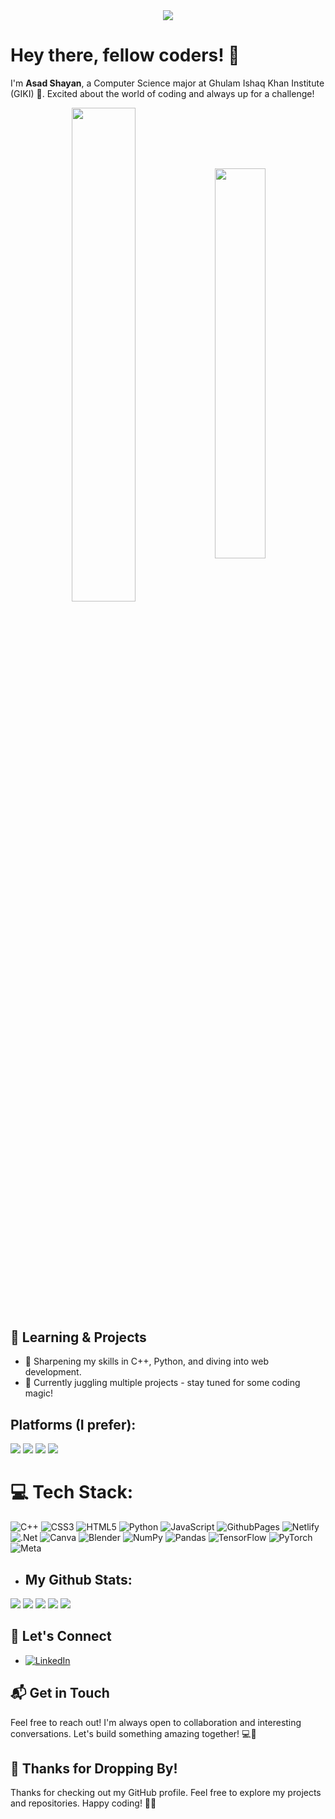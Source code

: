 <div align="center">
  <img src="https://quotes-github-readme.vercel.app/api?type=vetical&theme=light">
</div>


# Hey there, fellow coders! 👋

I'm **Asad Shayan**, a Computer Science major at Ghulam Ishaq Khan Institute (GIKI) 🚀. Excited about the world of coding and always up for a challenge!

  

<div  align="center"  style="margin-bottom:200px">

<img  width=45%  align="center"  src="https://github-readme-stats.vercel.app/api?username=Asadshayan&theme=merko&show_icons=true"  />

<img  width=40%  align="center"  src="https://github-readme-stats.vercel.app/api/top-langs/?username=Asadshayan&layout=compact&theme=merko"  />

</div>


## 🌱 Learning & Projects

- 📘 Sharpening my skills in C++, Python, and diving into web development.
- 🚀 Currently juggling multiple projects - stay tuned for some coding magic!

## Platforms (I prefer):
<em>
<img src="https://img.shields.io/badge/Ubuntu-E95420?style=for-the-badge&logo=ubuntu&logoColor=white" />
<img src="https://img.shields.io/badge/VSCode-0078D4?style=for-the-badge&logo=visual%20studio%20code&logoColor=white" />
<img src="https://img.shields.io/badge/PyCharm-000000.svg?&style=for-the-badge&logo=PyCharm&logoColor=white" />
<img src="https://img.shields.io/badge/Windows-0078D6?style=for-the-badge&logo=windows&logoColor=white" /> </em>

# 💻 Tech Stack:
![C++](https://img.shields.io/badge/c++-%2300599C.svg?style=for-the-badge&logo=c%2B%2B&logoColor=white) ![CSS3](https://img.shields.io/badge/css3-%231572B6.svg?style=for-the-badge&logo=css3&logoColor=white) ![HTML5](https://img.shields.io/badge/html5-%23E34F26.svg?style=for-the-badge&logo=html5&logoColor=white) ![Python](https://img.shields.io/badge/python-3670A0?style=for-the-badge&logo=python&logoColor=ffdd54) ![JavaScript](https://img.shields.io/badge/javascript-%23323330.svg?style=for-the-badge&logo=javascript&logoColor=%23F7DF1E) ![GithubPages](https://img.shields.io/badge/github%20pages-121013?style=for-the-badge&logo=github&logoColor=white) ![Netlify](https://img.shields.io/badge/netlify-%23000000.svg?style=for-the-badge&logo=netlify&logoColor=#00C7B7) ![.Net](https://img.shields.io/badge/.NET-5C2D91?style=for-the-badge&logo=.net&logoColor=white) ![Canva](https://img.shields.io/badge/Canva-%2300C4CC.svg?style=for-the-badge&logo=Canva&logoColor=white) ![Blender](https://img.shields.io/badge/blender-%23F5792A.svg?style=for-the-badge&logo=blender&logoColor=white) ![NumPy](https://img.shields.io/badge/numpy-%23013243.svg?style=for-the-badge&logo=numpy&logoColor=white) ![Pandas](https://img.shields.io/badge/pandas-%23150458.svg?style=for-the-badge&logo=pandas&logoColor=white) ![TensorFlow](https://img.shields.io/badge/TensorFlow-%23FF6F00.svg?style=for-the-badge&logo=TensorFlow&logoColor=white) ![PyTorch](https://img.shields.io/badge/PyTorch-%23EE4C2C.svg?style=for-the-badge&logo=PyTorch&logoColor=white) ![Meta](https://img.shields.io/badge/Meta-%230467DF.svg?style=for-the-badge&logo=Meta&logoColor=white)

- ## My Github Stats:

![](http://github-profile-summary-cards.vercel.app/api/cards/most-commit-language?username=Asadshayan&theme=nord_dark)
![](http://github-profile-summary-cards.vercel.app/api/cards/repos-per-language?username=Asadshayan&theme=nord_dark) 
![](http://github-profile-summary-cards.vercel.app/api/cards/stats?username=Asadshayan&theme=nord_dark)
![](https://github-readme-streak-stats.herokuapp.com/?user=Asadshayan&theme=dark)
![](https://github-readme-stats.vercel.app/api?username=Asadshayan&show_icons=true&theme=dark)

## 🤝 Let's Connect

-  [![LinkedIn](https://img.shields.io/badge/LinkedIn-%230077B5.svg?logo=linkedin&logoColor=white)](https://linkedin.com/in/AsadShayan) 



## 📬 Get in Touch

Feel free to reach out! I'm always open to collaboration and interesting conversations. Let's build something amazing together! 💻🌈

## 🎉 Thanks for Dropping By!

Thanks for checking out my GitHub profile. Feel free to explore my projects and repositories. Happy coding! 🚀✨
